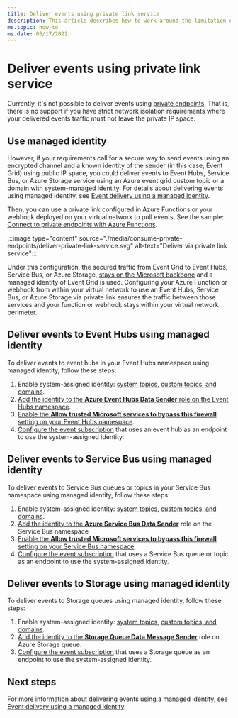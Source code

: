```yaml
---
title: Deliver events using private link service
description: This article describes how to work around the limitation of not able to deliver events using private link service. 
ms.topic: how-to
ms.date: 05/17/2022
---
```


# Deliver events using private link service
Currently, it's not possible to deliver events using [private endpoints](../private-link/private-endpoint-overview.md). That is, there is no support if you have strict network isolation requirements where your delivered events traffic must not leave the private IP space. 

## Use managed identity
However, if your requirements call for a secure way to send events using an encrypted channel and a known identity of the sender (in this case, Event Grid) using public IP space, you could deliver events to Event Hubs, Service Bus, or Azure Storage service using an Azure event grid custom topic or a domain with system-managed identity. For details about delivering events using managed identity, see [Event delivery using a managed identity](managed-service-identity.md). 

Then, you can use a private link configured in Azure Functions or your webhook deployed on your virtual network to pull events. See the sample: [Connect to private endpoints with Azure Functions](/samples/azure-samples/azure-functions-private-endpoints/connect-to-private-endpoints-with-azure-functions/).


:::image type="content" source="./media/consume-private-endpoints/deliver-private-link-service.svg" alt-text="Deliver via private link service":::


Under this configuration, the secured traffic from Event Grid to Event Hubs, Service Bus, or Azure Storage, [stays on the Microsoft backbone](../networking/microsoft-global-network.md#get-the-premium-cloud-network) and a managed identity of Event Grid is used. Configuring your Azure Function or webhook from within your virtual network to use an Event Hubs, Service Bus, or Azure Storage via private link ensures the traffic between those services and your function or webhook stays within your virtual network perimeter.

## Deliver events to Event Hubs using managed identity
To deliver events to event hubs in your Event Hubs namespace using managed identity, follow these steps:

1. Enable system-assigned identity: [system topics](enable-identity-system-topics.md), [custom topics, and domains](enable-identity-custom-topics-domains.md).  
1. [Add the identity to the **Azure Event Hubs Data Sender** role  on the Event Hubs namespace](../event-hubs/authenticate-managed-identity.md#to-assign-azure-roles-using-the-azure-portal).
1. [Enable the **Allow trusted Microsoft services to bypass this firewall** setting on your Event Hubs namespace](../event-hubs/event-hubs-service-endpoints.md#trusted-microsoft-services). 
1. [Configure the event subscription](managed-service-identity.md#create-event-subscriptions-that-use-an-identity) that uses an event hub as an endpoint to use the system-assigned identity.

## Deliver events to Service Bus using managed identity
To deliver events to Service Bus queues or topics in your Service Bus namespace using managed identity, follow these steps:

1. Enable system-assigned identity: [system topics](enable-identity-system-topics.md), [custom topics, and domains](enable-identity-custom-topics-domains.md). 
1. [Add the identity to the **Azure Service Bus Data Sender**](../service-bus-messaging/service-bus-managed-service-identity.md#azure-built-in-roles-for-azure-service-bus) role on the Service Bus namespace
1. [Enable the **Allow trusted Microsoft services to bypass this firewall** setting on your Service Bus namespace](../service-bus-messaging/service-bus-service-endpoints.md#trusted-microsoft-services). 
1. [Configure the event subscription](managed-service-identity.md) that uses a Service Bus queue or topic as an endpoint to use the system-assigned identity.

## Deliver events to Storage using managed identity
To deliver events to Storage queues using managed identity, follow these steps:

1. Enable system-assigned identity: [system topics](enable-identity-system-topics.md), [custom topics, and domains](enable-identity-custom-topics-domains.md). 
1. [Add the identity to the **Storage Queue Data Message Sender**](../storage/blobs/assign-azure-role-data-access.md) role on Azure Storage queue.
1. [Configure the event subscription](managed-service-identity.md#create-event-subscriptions-that-use-an-identity) that uses a Storage queue as an endpoint to use the system-assigned identity.


## Next steps
For more information about delivering events using a managed identity, see [Event delivery using a managed identity](managed-service-identity.md).
